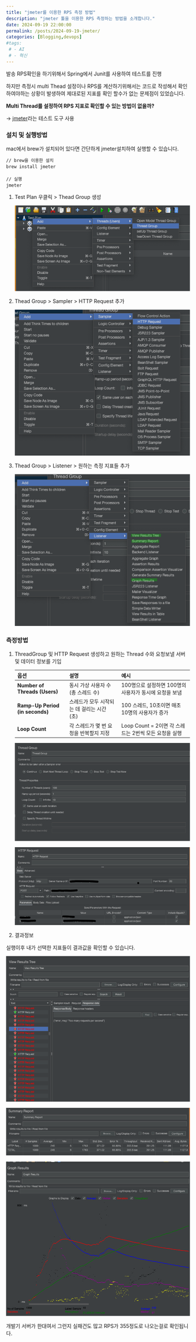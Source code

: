 ```yaml
---
title: "jmeter를 이용한 RPS 측정 방법"
description: "jmeter 툴을 이용한 RPS 측정하는 방법을 소개합니다."
date: 2024-09-19 22:00:00
permalink: /posts/2024-09-19-jmeter/
categories: [Blogging,devops]
#tags:
 # - AI
 # - 혁신
---
```


발송 RPS확인을 하기위해서 Spring에서 Junit를 사용하여 테스트를 진행

하지만 측정시 multi Thead 설정이나 RPS를 계산하기위해서는 코드로 작성해서 확인하여야하는 상황이 발생하여 제대로된 지표를 확인 할수가 없는 문제점이 있었습니다.

**Multi Thread를 설정하여 RPS 지표로 확인할 수 있는 방법이 없을까?**

→ [jmeter](https://jmeter.apache.org/)라는 테스트 도구 사용

### 설치 및 실행방법

mac에서 brew가 설치되어 있다면 간단하게 jmeter설치하여 실행할 수 있습니다.

```bash
// brew을 이용한 설치
brew install jmeter

// 실행
jmeter
```

1. Test Plan 우클릭 > Thead Group 생성

    ![2024-09-19-jmeter-06.png](/assets/img/devops/2024-09-19-jmeter-06.png)

2. Thead Group > Sampler > HTTP Request 추가
    
    ![2024-09-19-jmeter-07.png](/assets/img/devops/2024-09-19-jmeter-07.png)
    
3. Thead Group > Listener > 원하는 측정 지표들 추가
    
    ![2024-09-19-jmeter-08.png](/assets/img/devops/2024-09-19-jmeter-08.png)
    

### 측정방법

1. ThreadGroup 및 HTTP Request 생성하고 원하는 Thread 수와 요청보낼 서버 및 데이터 정보를 기입

    | **옵션** | **설명** | **예시** |
    | --- | --- | --- |
    | **Number of Threads (Users)** | 동시 가상 사용자 수 (총 스레드 수) | 100명으로 설정하면 100명의 사용자가 동시에 요청을 보냄 |
    | **Ramp-Up Period (in seconds)** | 스레드가 모두 시작되는 데 걸리는 시간 (초) | 100 스레드, 10초이면 매초 10명의 사용자가 증가 |
    | **Loop Count** | 각 스레드가 몇 번 요청을 반복할지 지정 | Loop Count = 2이면 각 스레드는 2번씩 모든 요청을 실행 |

    ![2024-09-19-jmeter-01.png](/assets/img/devops/2024-09-19-jmeter-01.png)
   
    ![2024-09-19-jmeter-02.png](/assets/img/devops/2024-09-19-jmeter-02.png)

3. 결과정보

실행이후 내가 선택한 지표들이 결과값을 확인할 수 있습니다.  

![2024-09-19-jmeter-03.png](/assets/img/devops/2024-09-19-jmeter-03.png)

![2024-09-19-jmeter-04.png](/assets/img/devops/2024-09-19-jmeter-04.png)

![2024-09-19-jmeter-05.png](/assets/img/devops/2024-09-19-jmeter-05.png)

개발기 서버가 한대여서 그런지 실패건도 많고 RPS가 355정도로 나오는걸로 확인됩니다.
